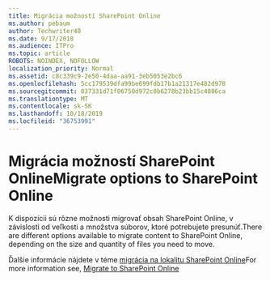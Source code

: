 ```yaml
---
title: Migrácia možností SharePoint Online
ms.author: pebaum
author: Techwriter40
ms.date: 9/17/2018
ms.audience: ITPro
ms.topic: article
ROBOTS: NOINDEX, NOFOLLOW
localization_priority: Normal
ms.assetid: c8c339c9-2e50-4daa-aa91-3eb5053e2bc6
ms.openlocfilehash: 5cc179539dfa99be699fdb17b1a21317e482d978
ms.sourcegitcommit: 037331d71f06750d972c0b6278b23bb15c4806ca
ms.translationtype: MT
ms.contentlocale: sk-SK
ms.lasthandoff: 10/18/2019
ms.locfileid: "36753991"
---
```

# <a name="migrate-options-to-sharepoint-online"></a><span data-ttu-id="38f09-102">Migrácia možností SharePoint Online</span><span class="sxs-lookup"><span data-stu-id="38f09-102">Migrate options to SharePoint Online</span></span>

<span data-ttu-id="38f09-103">K dispozícii sú rôzne možnosti migrovať obsah SharePoint Online, v závislosti od veľkosti a množstva súborov, ktoré potrebujete presunúť.</span><span class="sxs-lookup"><span data-stu-id="38f09-103">There are different options available to migrate content to SharePoint Online, depending on the size and quantity of files you need to move.</span></span>
  
<span data-ttu-id="38f09-104">Ďalšie informácie nájdete v téme [migrácia na lokalitu SharePoint Online](https://go.microsoft.com/fwlink/?linkid-2022029)</span><span class="sxs-lookup"><span data-stu-id="38f09-104">For more information see, [Migrate to SharePoint Online](https://go.microsoft.com/fwlink/?linkid-2022029)</span></span>
  

